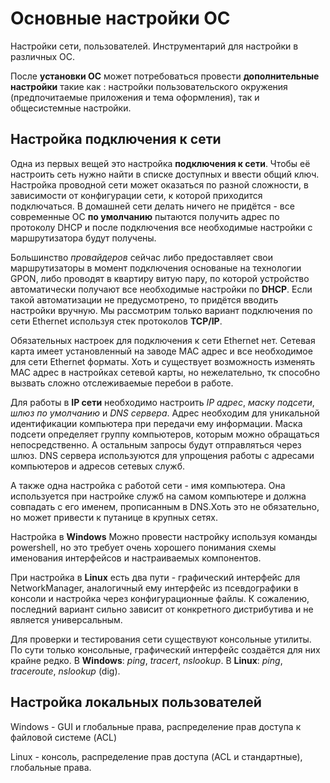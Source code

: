 # Основные настройки ОС
Настройки сети, пользователей. Инструментарий для настройки в различных ОС.

После **установки ОС** может потребоваться провести **дополнительные настройки** такие как : настройки пользовательского окружения (предпочитаемые приложения и тема оформления), так и общесистемные настройки.

## Настройка подключения к сети

Одна из первых вещей это настройка **подключения к сети**. 
Чтобы её настроить сеть нужно найти в списке доступных и ввести общий ключ. Настройка проводной сети может оказаться по разной сложности, в зависимости от конфигурации сети, к которой приходится подключаться. В домашней сети делать ничего не придётся - все современные ОС **по умолчанию** пытаются получить адрес по протоколу DHCP и после подключения все необходимые настройки с маршрутизатора будут получены. 

Большинство *провайдеров* сейчас либо предоставляет свои  маршрутизаторы в момент подключения основаные на технологии GPON, либо проводят в квартиру витую пару, по которой устройство автоматически получают все необходимые настройки по **DHCP**. Если такой автоматизации не предусмотрено, то придётся вводить настройки вручную. Мы рассмотрим только вариант подключения по сети Ethernet используя стек протоколов **TCP/IP**. 

Обязательных настроек для подключения к сети Ethernet нет. 
Сетевая карта имеет установленный на заводе MAC адрес и все необходимое для сети Ethernet форматы. Хоть и существует возможность изменять MAC адрес в настройках сетевой карты, но нежелательно, тк способно вызвать сложно отслеживаемые перебои в работе. 

Для работы в **IP сети** необходимо настроить *IP адрес*, *маску подсети*, *шлюз по умолчанию* и  *DNS сервера*. Адрес необходим для уникальной идентификации компьютера при передачи ему информации. Маска подсети определяет группу компьютеров, которым можно обращаться непосредственно. А остальным запросы будут отправляться через шлюз. DNS сервера используются для упрощения работы с адресами компьютеров и адресов сетевых служб.

А также одна настройка с работой сети - имя компьютера. Она используется при настройке служб на самом компьютере и должна совпадать с его именем, прописанным в DNS.Хоть это не обязательно, но может привести к путанице в крупных сетях. 

Настройка в **Windows**
Можно провести настройку используя команды powershell, но это требует очень хорошего понимания схемы именования интерфейсов и настраиваемых компонентов.

При настройка в **Linux** есть два пути - графический интерфейс для NetworkManager, аналогичный ему интерфейс из псевдографики в консоли и настройка через конфигурационные файлы. К сожалению, последний вариант сильно зависит от конкретного дистрибутива и не является универсальным. 

Для проверки и тестирования сети существуют консольные утилиты. По сути только консольные, графический интерфейс создаётся для них крайне редко.
В **Windows**: *ping*, *tracert*, *nslookup*. 
В **Linux**: *ping*, *traceroute*, *nslookup* (dig).

## Настройка локальных пользователей
Windows - GUI и глобальные права, распределение прав доступа к файловой системе (ACL)

Linux - консоль, распределение прав доступа (ACL и стандартные), глобальные права.
